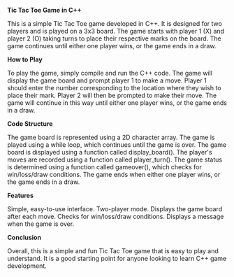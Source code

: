 **Tic Tac Toe Game in C++**

This is a simple Tic Tac Toe game developed in C++. It is designed for two players and is played on a 3x3 board. The game starts with player 1 (X) and player 2 (O) taking turns to place their respective marks on the board. The game continues until either one player wins, or the game ends in a draw.

**How to Play**

To play the game, simply compile and run the C++ code. The game will display the game board and prompt player 1 to make a move. Player 1 should enter the number corresponding to the location where they wish to place their mark. Player 2 will then be prompted to make their move. The game will continue in this way until either one player wins, or the game ends in a draw.

**Code Structure**

The game board is represented using a 2D character array.
The game is played using a while loop, which continues until the game is over.
The game board is displayed using a function called display_board().
The player's moves are recorded using a function called player_turn().
The game status is determined using a function called gameover(), which checks for win/loss/draw conditions.
The game ends when either one player wins, or the game ends in a draw.

**Features**

Simple, easy-to-use interface.
Two-player mode.
Displays the game board after each move.
Checks for win/loss/draw conditions.
Displays a message when the game is over.

**Conclusion**

Overall, this is a simple and fun Tic Tac Toe game that is easy to play and understand. It is a good starting point for anyone looking to learn C++ game development.
